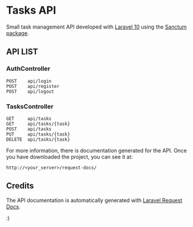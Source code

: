 # Tasks API

Small task management API developed with [Laravel 10](https://laravel.com/docs/10.x) using the [Sanctum package](https://laravel.com/docs/10.x/sanctum).

## API LIST

### AuthController
    POST    api/login
    POST    api/register
    POST    api/logout

### TasksController
    GET     api/tasks
    GET     api/tasks/{task}
    POST    api/tasks
    PUT     api/tasks/{task}
    DELETE  api/tasks/{task}

For more information, there is documentation generated for the API.
Once you have downloaded the project, you can see it at:

    http://<your_server>/request-docs/

## Credits

The API documentation is automatically generated with [Laravel Request Docs](https://github.com/rakutentech/laravel-request-docs).

:)
